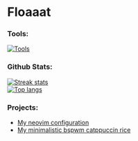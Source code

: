 # Floaaat

### Tools:
[![Tools](https://skillicons.dev/icons?i=py,fastapi,rust,html,css,lua,bash,sqlite,markdown,git,github,replit,neovim,vscode,pycharm,arch,ubuntu,raspberry&perline=7)]()

### Github Stats:
[![Streak stats](https://streak-stats.demolab.com/?user=floaaat&theme=nord)]()\
[![Top langs](https://github-readme-stats.vercel.app/api/top-langs/?username=floaaat&layout=compact&theme=nord)]()

### Projects:
- [My neovim configuration](https://github.com/floaaat/neovim-config)
- [My minimalistic bspwm catppuccin rice](https://github.com/floaaat/bspwm-catppuccin-dotfiles)
